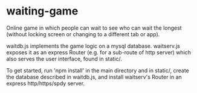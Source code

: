 # waiting-game
Online game in which people can wait to see who can wait the longest (without locking screen or changing to a different tab or app).

waitdb.js implements the game logic on a mysql database.
waitserv.js exposes it as an express Router (e.g. for a sub-route of http server)
which also serves the user interface, found in static/.

To get started, run 'npm install' in the main directory and in static/,
create the database described in waitdb.js,
and install waitserv's Router in an express http/https/spdy server.
